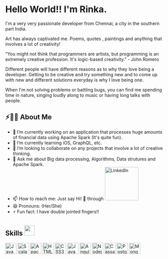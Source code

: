 # Hello World!! I'm Rinka.
 
I'm a very very passionate developer from Chennai, a city in the southern part India.

Art has always captivated me. Poems, quotes , paintings and anything that involves a lot of creativity!

“You might not think that programmers are artists, but programming is an extremely creative profession. It's logic-based creativity.” - John Romero

Different people will have different reasons as to why they love being a developer. Getting to be creative and try something new and to come up with new and different solutions everyday is why I love being one.

When I'm not solving problems or battling bugs, you can find me spending time in nature, singing loudly along to music or having long talks with people.

## ⚡🙋‍♂️ About Me
- 🔭 I’m currently working on an application that processes huge amounts of financial data using Apache Spark (It's quite fun).
- 🌱 I’m currently learning iOS, GraphQL, etc.
- 👯 I’m looking to collaborate on any projects that involve a lot of creative thinking.
- 💬 Ask me about Big data processing, Algorithms, Data strutures and Apache Spark.
- 📫 How to reach me: Just say Hi! 🤗 through <a href="www.linkedin.com/in/rinka-v" target="_blank"><img width="105px" alt="LinkedIn" src="https://img.shields.io/badge/LinkedIn%20-%230077B5.svg?&style=flat&logo=linkedin&logoColor=white"/></a> 
- 😄 Pronouns: (Her/She)
- ⚡ Fun fact: I have double jointed fingers!! 

## <h2> Skills <img src = "https://media2.giphy.com/media/QssGEmpkyEOhBCb7e1/giphy.gif?cid=ecf05e47a0n3gi1bfqntqmob8g9aid1oyj2wr3ds3mg700bl&rid=giphy.gif" width = 32px> </h2>
<img alt="Java" src="https://img.shields.io/badge/Java-ED8B00?style=for-the-badge&logo=java&logoColor=white" width = 35px>
<img alt="Scala" src="https://img.shields.io/badge/Scala-DC322F?style=for-the-badge&logo=scala&logoColor=white" width = 35px>
<img alt="ApacheSpark" src="https://img.shields.io/badge/Apache_Spark-FFFFFF?style=for-the-badge&logo=apachespark&logoColor=#E35A16" width = 35px>
<img alt="HTML5" src="https://img.shields.io/badge/HTML5-E34F26?style=for-the-badge&logo=html5&logoColor=white" width = 35px>
<img alt="CSS3" src="https://img.shields.io/badge/CSS3-1572B6?style=for-the-badge&logo=css3&logoColor=whitee" width = 35px>
<img alt="JavaScript" src="https://img.shields.io/badge/JavaScript-323330?style=for-the-badge&logo=javascript&logoColor=F7DF1E" width = 35px>
<img alt="Angular" src="https://img.shields.io/badge/Angular-DD0031?style=for-the-badge&logo=angular&logoColor=white" width = 35px>
<img alt="Nodejs" src="https://img.shields.io/badge/Node.js-339933?style=for-the-badge&logo=nodedotjs&logoColor=white" width = 35px>
<img alt="Cassandra" src="https://img.shields.io/badge/Cassandra-1287B1?style=for-the-badge&logo=apache%20cassandra&logoColor=white" width = 35px>
<img alt="Postgres" src="https://img.shields.io/badge/PostgreSQL-316192?style=for-the-badge&logo=postgresql&logoColor=white" width = 35px>
<img alt="MongoDB" src="https://img.shields.io/badge/MongoDB-4EA94B?style=for-the-badge&logo=mongodb&logoColor=white" width = 35px>
